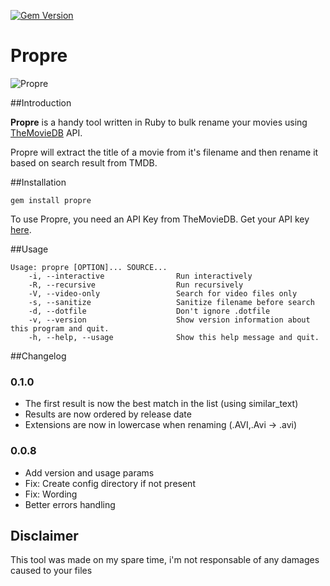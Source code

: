 [![Gem Version](https://badge.fury.io/rb/propre.svg)](http://badge.fury.io/rb/propre)

Propre
======

![Propre](http://cl.ly/image/3b3M2Q2s2r2r/Image%202014-12-31%20at%204.10.46%20PM.png)

##Introduction

**Propre** is a handy tool written in Ruby to bulk rename your movies using [TheMovieDB](https://www.themoviedb.org/) API.

Propre will extract the title of a movie from it's filename and then rename it based on search result from TMDB.

##Installation

    gem install propre

To use Propre, you need an API Key from TheMovieDB. Get your API key [here](https://www.themoviedb.org/account).

##Usage

    Usage: propre [OPTION]... SOURCE...
        -i, --interactive                Run interactively
        -R, --recursive                  Run recursively
        -V, --video-only                 Search for video files only
        -s, --sanitize                   Sanitize filename before search
        -d, --dotfile                    Don't ignore .dotfile
        -v, --version                    Show version information about this program and quit.
        -h, --help, --usage              Show this help message and quit.

##Changelog

### 0.1.0

  - The first result is now the best match in the list (using similar_text)
  - Results are now ordered by release date
  - Extensions are now in lowercase when renaming (.AVI,.Avi -> .avi)

### 0.0.8

  - Add version and usage params
  - Fix: Create config directory if not present
  - Fix: Wording
  - Better errors handling

Disclaimer
----------

This tool was made on my spare time, i'm not responsable of any damages caused to your files
